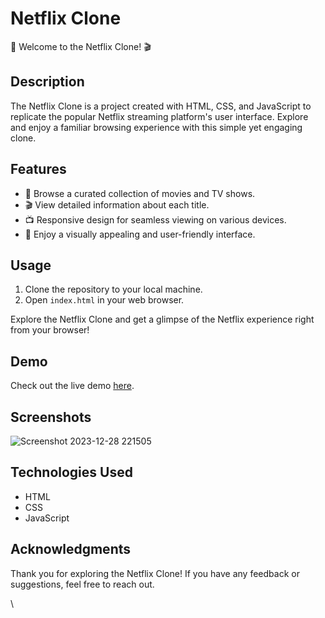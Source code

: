  # Netflix Clone

🍿 Welcome to the Netflix Clone! 🎬

## Description

The Netflix Clone is a project created with HTML, CSS, and JavaScript to replicate the popular Netflix streaming platform's user interface. Explore and enjoy a familiar browsing experience with this simple yet engaging clone.

## Features

- 🎥 Browse a curated collection of movies and TV shows.
- 🎬 View detailed information about each title.
- 📺 Responsive design for seamless viewing on various devices.
- 🍿 Enjoy a visually appealing and user-friendly interface.

## Usage

1. Clone the repository to your local machine.
2. Open `index.html` in your web browser.

Explore the Netflix Clone and get a glimpse of the Netflix experience right from your browser!

## Demo

Check out the live demo [here](https://shitalilapate.github.io/netflix-clone/).

## Screenshots

![Screenshot 2023-12-28 221505](https://github.com/SHITALILAPATE/netflix-clone/assets/130491601/3208eec1-ed03-43f6-b682-9d31f7250ac7)


## Technologies Used

- HTML
- CSS
- JavaScript

## Acknowledgments

Thank you for exploring the Netflix Clone! If you have any feedback or suggestions, feel free to reach out.

\ 
